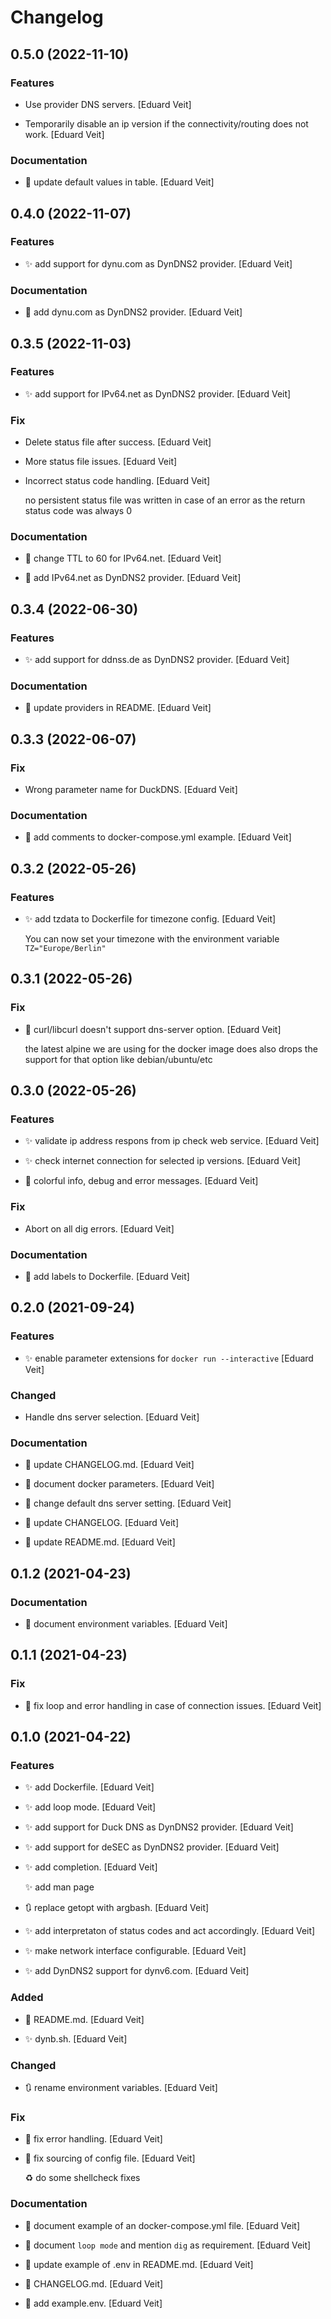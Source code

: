 # Changelog


## 0.5.0 (2022-11-10)

### Features

* Use provider DNS servers. [Eduard Veit]

* Temporarily disable an ip version if the connectivity/routing does not work. [Eduard Veit]

### Documentation

* 📝 update default values in table. [Eduard Veit]


## 0.4.0 (2022-11-07)

### Features

* ✨ add support for dynu.com as DynDNS2 provider. [Eduard Veit]

### Documentation

* 📝 add dynu.com as DynDNS2 provider. [Eduard Veit]


## 0.3.5 (2022-11-03)

### Features

* ✨ add support for IPv64.net as DynDNS2 provider. [Eduard Veit]

### Fix

* Delete status file after success. [Eduard Veit]

* More status file issues. [Eduard Veit]

* Incorrect status code handling. [Eduard Veit]

  no persistent status file was written in case of an error as the return status code was always 0

### Documentation

* 📝 change TTL to 60 for IPv64.net. [Eduard Veit]

* 📝 add IPv64.net as DynDNS2 provider. [Eduard Veit]


## 0.3.4 (2022-06-30)

### Features

* ✨ add support for ddnss.de as DynDNS2 provider. [Eduard Veit]

### Documentation

* 📝 update providers in README. [Eduard Veit]


## 0.3.3 (2022-06-07)

### Fix

* Wrong parameter name for DuckDNS. [Eduard Veit]

### Documentation

* 📝 add comments to docker-compose.yml example. [Eduard Veit]


## 0.3.2 (2022-05-26)

### Features

* ✨ add tzdata to Dockerfile for timezone config. [Eduard Veit]

  You can now set your timezone with the environment variable
  `TZ="Europe/Berlin"`


## 0.3.1 (2022-05-26)

### Fix

* 🐛 curl/libcurl doesn't support dns-server option. [Eduard Veit]

  the latest alpine we are using for the docker image
  does also drops the support for that option like debian/ubuntu/etc


## 0.3.0 (2022-05-26)

### Features

* ✨ validate ip address respons from ip check web service. [Eduard Veit]

* ✨ check internet connection for selected ip versions. [Eduard Veit]

* 🎨 colorful info, debug and error messages. [Eduard Veit]

### Fix

* Abort on all dig errors. [Eduard Veit]

### Documentation

* 📝 add labels to Dockerfile. [Eduard Veit]


## 0.2.0 (2021-09-24)

### Features

* ✨ enable parameter extensions for `docker run --interactive` [Eduard Veit]

### Changed

* Handle dns server selection. [Eduard Veit]

### Documentation

* 📝 update CHANGELOG.md. [Eduard Veit]

* 📝 document docker parameters. [Eduard Veit]

* 📝 change default dns server setting. [Eduard Veit]

* 📝 update CHANGELOG. [Eduard Veit]

* 📝 update README.md. [Eduard Veit]


## 0.1.2 (2021-04-23)

### Documentation

* 📝 document environment variables. [Eduard Veit]


## 0.1.1 (2021-04-23)

### Fix

* 🐛 fix loop and error handling in case of connection issues. [Eduard Veit]


## 0.1.0 (2021-04-22)

### Features

* ✨ add Dockerfile. [Eduard Veit]

* ✨ add loop mode. [Eduard Veit]

* ✨ add support for Duck DNS as DynDNS2 provider. [Eduard Veit]

* ✨ add support for deSEC as DynDNS2 provider. [Eduard Veit]

* ✨ add completion. [Eduard Veit]

  ✨ add man page

* 🔃 replace getopt with argbash. [Eduard Veit]

* ✨ add interpretaton of status codes and act accordingly. [Eduard Veit]

* ✨ make network interface configurable. [Eduard Veit]

* ✨ add DynDNS2 support for dynv6.com. [Eduard Veit]

### Added

* 📝 README.md. [Eduard Veit]

* ✨ dynb.sh. [Eduard Veit]

### Changed

* 🔃 rename environment variables. [Eduard Veit]

### Fix

* 🐛 fix error handling. [Eduard Veit]

* 🐛 fix sourcing of config file. [Eduard Veit]

  ♻️ do some shellcheck fixes

### Documentation

* 📝 document example of an docker-compose.yml file. [Eduard Veit]

* 📝 document `loop mode` and mention `dig` as requirement. [Eduard Veit]

* 📝 update example of .env in README.md. [Eduard Veit]

* 📝 CHANGELOG.md. [Eduard Veit]

* 📝 add example.env. [Eduard Veit]


